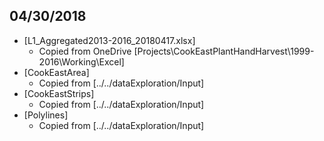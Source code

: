## 04/30/2018
* [L1_Aggregated2013-2016_20180417.xlsx]
	* Copied from OneDrive [Projects\CookEastPlantHandHarvest\1999-2016\Working\Excel]
* [CookEastArea]
	* Copied from [../../dataExploration/Input]
* [CookEastStrips]
	* Copied from [../../dataExploration/Input]
* [Polylines]
	* Copied from [../../dataExploration/Input]